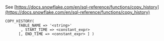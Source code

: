 See [https://docs.snowflake.com/en/sql-reference/functions/copy_history](https://docs.snowflake.com/en/sql-reference/functions/copy_history)
```
COPY_HISTORY(
      TABLE_NAME => '<string>'
       , START_TIME => <constant_expr>
      [, END_TIME => <constant_expr> ] )
```
